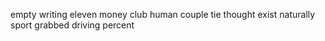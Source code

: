 empty writing eleven money club human couple tie thought exist naturally sport grabbed driving percent
